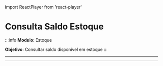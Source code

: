 import ReactPlayer from 'react-player'

# Consulta Saldo Estoque

:::info
**Modulo**: Estoque

**Objetivo**: Consultar saldo disponível em estoque
:::

---

<ReactPlayer playing controls url='/videos/estoque/InventLista4.mp4'/>

<ReactPlayer playing controls url='/videos/estoque/InventLista5.mp4'/>

---